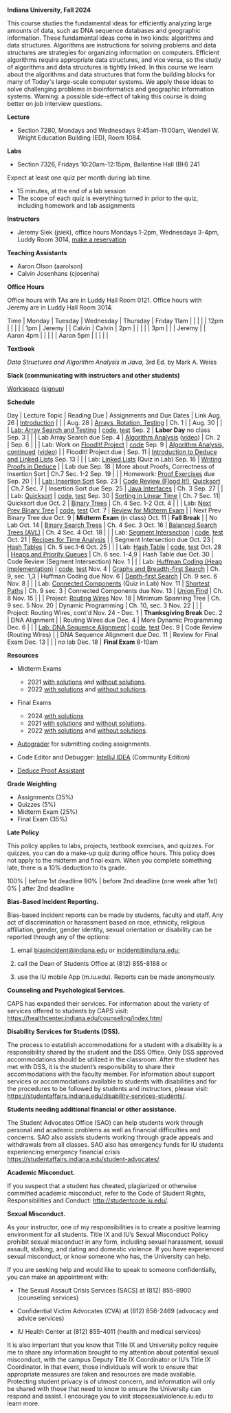 **Indiana University, Fall 2024**

This course studies the fundamental ideas for efficiently analyzing
large amounts of data, such as DNA sequence databases and geographic
information. These fundamental ideas come in two kinds: algorithms and
data structures. Algorithms are instructions for solving problems and
data structures are strategies for organizing information on
computers. Efficient algorithms require appropriate data structures,
and vice versa, so the study of algorithms and data structures is
tightly linked. In this course we learn about the algorithms and data
structures that form the building blocks for many of Today's
large-scale computer systems. We apply these ideas to solve
challenging problems in bioinformatics and geographic information
systems. Warning: a possible side-effect of taking this course is
doing better on job interview questions.

**Lecture**

* Section 7280, Mondays and Wednesdays 9:45am-11:00am, Wendell W. Wright Education Building (ED), Room 1084.


**Labs**

* Section 7326, Fridays 10:20am-12:15pm, Ballantine Hall (BH) 241

Expect at least one quiz per month during lab time.
* 15 minutes, at the end of a lab session
* The scope of each quiz is everything turned in prior to the quiz, including homework and lab assignments

**Instructors**

* Jeremy Siek (jsiek), office hours Mondays 1-2pm, Wednesdays 3-4pm, Luddy Room 3014, [make a reservation](https://outlook.office.com/bookwithme/user/7e2eaedb9dbb43868ba3f4dbe81e2972@iu.edu/meetingtype/SVRwCe7HMUGxuT6WGxi68g2?anonymous&ep=mlink)

**Teaching Assistants**

* Aaron Olson (aarolson)
* Calvin Josenhans (cjosenha)

**Office Hours**

Office hours with TAs are in Luddy Hall Room 0121.
Office hours with Jeremy are in Luddy Hall Room 3014.

Time    | Monday    | Tuesday    | Wednesday    | Thursday    | Friday
11am    |           |            |              |             | 
12pm    |           |            |              |             |
1pm     | Jeremy    |            | Calvin       | Calvin      | 
2pm     |           |            |              |             |
3pm     |           |            | Jeremy       |             | Aaron
4pm     |           |            |              |             | Aaron
5pm     |           |            |              |             |


**Textbook**

*Data Structures and Algorithm Analysis in Java*, 3rd Ed. by Mark A. Weiss

**Slack (communicating with instructors and other students)**

[Workspace](https://datastructure-lsq4802.slack.com)
 ([signup](https://join.slack.com/t/slack-bwl8422/shared_invite/zt-2p9885ig1-n_1aNVQJOHoB9L07oobH1A))

**Schedule**

Day     | Lecture Topic                                             | Reading Due  | Assignments and Due Dates | Link
Aug. 26 | [Introduction](./lectures/introduction.md)                |              |         |
Aug. 28 | [Arrays, Rotation, Testing](./lectures/array-rotation.md) | Ch. 1        |         |
Aug. 30 |                                                           |              | [Lab: Array Search and Testing](./Search) | [code](https://autograder.luddy.indiana.edu/web/project/1323), [test](https://autograder.luddy.indiana.edu/web/project/1319)
Sep. 2  | **Labor Day** no class
Sep. 3  | | | Lab Array Search due
Sep. 4  | [Algorithm Analysis](./lectures/algo-analysis.md) ([video](https://iu.mediaspace.kaltura.com/media/t/1_uluqvhj2))  | Ch. 2        | 
Sep. 6  |                                                           |              | Lab: Work on [FloodIt! Project](./flood-it) | [code](https://autograder.luddy.indiana.edu/web/project/1302)
Sep. 9  | [Algorithm Analysis, continued](./lectures/more-algo-analysis.md) ([video](https://iu.mediaspace.kaltura.com/media/t/1_cvtootj1)) | | FloodIt! Project due | 
Sep. 11 | [Introduction to Deduce and Linked Lists](./lectures/deduce-programming.md)
Sep. 13 |                                                           |              | Lab: [Linked Lists](./LabDeduceProg.md) (Quiz in Lab)
Sep. 16 | [Writing Proofs in Deduce](./lectures/deduce-intro-proof.md)                                  |              | Lab due
Sep. 18 | More about Proofs, Correctness of Insertion Sort          | Ch.7 Sec. 1-2
Sep. 19 |                                                           |              | Homework: [Proof Exercises](https://iu.instructure.com/courses/2249383/assignments/16807557) due
Sep. 20 |                                                           |              | [Lab: Insertion Sort](https://iu.instructure.com/courses/2249383/assignments/16808404)
Sep. 23 | [Code Review (Flood It!)](./lectures/floodit-review.md), [Quicksort](./lectures/quicksort.md) | Ch.7 Sec. 7 | Insertion Sort due
Sep. 25 | [Java Interfaces](./lectures/interfaces.md)               | Ch. 3
Sep. 27 |                                                           |              | Lab: [Quicksort](./QuickSort) | [code](https://autograder.luddy.indiana.edu/web/project/1304), [test](https://autograder.luddy.indiana.edu/web/project/1316)
Sep. 30 | [Sorting in Linear Time](./lectures/sort-linear.md)       | Ch. 7 Sec. 11| Quicksort due
Oct. 2  | [Binary Trees](./lectures/binary-trees.md)                | Ch. 4 Sec. 1-2
Oct. 4  |                                                           |              | Lab: [Next Prev Binary Tree](./NextPrevTree.md) | [code](https://autograder.luddy.indiana.edu/web/project/1290), [test](https://autograder.luddy.indiana.edu/web/project/1321)
Oct. 7  | [Review for Midterm Exam](./lectures/midterm-review.md)   |              | Next Prev Binary Tree due
Oct. 9  | **Midterm Exam** (in class)
Oct. 11 | **Fall Break**                                            |              | No Lab
Oct. 14 | [Binary Search Trees](./lectures/binary-search-trees.md)  | Ch. 4 Sec. 3
Oct. 16 | [Balanced Search Trees (AVL)](./lectures/balanced-search-trees.md)                               | Ch. 4 Sec. 4
Oct. 18 |                                                           |              | Lab: [Segment Intersection](./SegmentIntersection) | [code](https://autograder.luddy.indiana.edu/web/project/1324), [test](https://autograder.luddy.indiana.edu/web/project/1322)
Oct. 21 | [Recipes for Time Analysis](./lectures/analysis-recipes.md)                     |              | Segment Intersection due
Oct. 23 | [Hash Tables](./lectures/hash-tables.md)                  | Ch. 5 sec.1-6
Oct. 25 |                                                           |              | Lab: [Hash Table](./LabHashTable.md) | [code](https://autograder.luddy.indiana.edu/web/project/1293), [test](https://autograder.luddy.indiana.edu/web/project/1313)
Oct. 28 | [Heaps and Priority Queues](./lectures/heaps.md)          | Ch. 6 sec. 1-4,9 | Hash Table due
Oct. 30 | Code Review (Segment Intersection)
Nov. 1  |                                                           |              | Lab: [Huffman Coding (Heap Implementation)](./HuffmanCoding.md) | [code](https://autograder.luddy.indiana.edu/web/project/1412), [test](https://autograder.luddy.indiana.edu/web/project/1413)
Nov. 4  | [Graphs and Breadth-first Search](./lectures/graphs-bfs.md) | Ch. 9, sec. 1,3 | Huffman Coding due
Nov. 6  | [Depth-first Search](./lectures/dfs.md)                   | Ch. 9 sec. 6
Nov. 8  |                                                           |              | Lab: [Connected Components](./ConnectedComponents.md) (Quiz in Lab)
Nov. 11 | [Shortest Paths](./lectures/shortest-paths.md)            | Ch. 9 sec. 3 | Connected Components due
Nov. 13 | [Union Find](./lectures/union-find.md)                                                | Ch. 8
Nov. 15 |                                                           |              | Project: [Routing Wires](./RoutingWires)
Nov. 18 | Minimum Spanning Tree                                     | Ch. 9 sec. 5
Nov. 20 | Dynamic Programming                                       | Ch. 10, sec. 3
Nov. 22 |                                                           |              | Project: Routing Wires, cont'd
Nov. 24 - Dec. 1 | **Thanksgiving Break**
Dec. 2 | DNA Alignment                                              |              | Routing Wires due
Dec. 4 | More Dynamic Programming
Dec. 6 |                                                            |              | [Lab: DNA Sequence Alignment](./DnaAlignment.md) | [code](https://autograder.luddy.indiana.edu/web/project/1306), [test](https://autograder.luddy.indiana.edu/web/project/1318)
Dec. 9 | Code Review (Routing Wires)                                |              | DNA Sequence Alignment due
Dec. 11 | Review for Final Exam
Dec. 13 |                                                           |              | no lab
Dec. 18 | **Final Exam** 8-10am

**Resources**

* Midterm Exams 
  * 2021 [with solutions](./midterm-2021-solns.pdf)
     and [without solutions](./midterm-2021.pdf).
  * 2022 [with solutions](./midterm-a-2022.pdf)
     and [without solutions](./midterm-a-2022-questions.pdf).

* Final Exams
  * 2024 [with solutions](./final-2024-solns.pdf)
  * 2021 [with solutions](./final-2021-solns.pdf)
     and [without solutions](./final-2021.pdf).
  * 2022 [with solutions](./final-2022-solns.pdf)
     and [without solutions](./final-2022.pdf).

* [Autograder](https://autograder.luddy.indiana.edu/web/course/127) for submitting coding assignments.

* Code Editor and Debugger:
  [IntelliJ IDEA](https://www.jetbrains.com/idea/download) (Community Edition)

* [Deduce Proof Assistant](https://github.com/jsiek/deduce)

**Grade Weighting**

* Assignments (35%)
* Quizzes (5%)
* Midterm Exam (25%)
* Final Exam (35%)

**Late Policy**

This policy applies to labs, projects, textbook exercises, and
quizzes.  For quizzes, you can do a make-up quiz during office hours.
This policy does not apply to the midterm and final exam.  When you
complete something late, there is a 10% deduction to its grade.

100% | before 1st deadline
90%  | before 2nd deadline (one week after 1st)
0%   | after  2nd deadline



**Bias-Based Incident Reporting.**

Bias-based incident reports can be made by students, faculty and
staff. Any act of discrimination or harassment based on race,
ethnicity, religious affiliation, gender, gender identity, sexual
orientation or disability can be reported through any of the options:

1) email biasincident@indiana.edu or incident@indiana.edu;

2) call the Dean of Students Office at (812) 855-8188 or

3) use the IU mobile App (m.iu.edu). Reports can be made anonymously.

**Counseling and Psychological Services.**

CAPS has expanded their services. For information about the variety of
services offered to students by CAPS visit:
https://healthcenter.indiana.edu/counseling/index.html

**Disability Services for Students (DSS).**

The process to establish accommodations for a student with a
disability is a responsibility shared by the student and the DSS
Office. Only DSS approved accommodations should be utilized in the
classroom. After the student has met with DSS, it is the student’s
responsibility to share their accommodations with the faculty
member. For information about support services or accommodations
available to students with disabilities and for the procedures to be
followed by students and instructors, please visit:
https://studentaffairs.indiana.edu/disability-services-students/.

**Students needing additional financial or other assistance.**

The Student Advocates Office (SAO) can help students work through
personal and academic problems as well as financial difficulties and
concerns. SAO also assists students working through grade appeals and
withdrawals from all classes. SAO also has emergency funds for IU
students experiencing emergency financial crisis
https://studentaffairs.indiana.edu/student-advocates/.

**Academic Misconduct.**

If you suspect that a student has cheated, plagiarized or otherwise committed academic misconduct, refer to the Code of Student Rights, Responsibilities and Conduct:
http://studentcode.iu.edu/.

**Sexual Misconduct.**

As your instructor, one of my responsibilities is to create a positive
learning environment for all students. Title IX and IU’s Sexual
Misconduct Policy prohibit sexual misconduct in any form, including
sexual harassment, sexual assault, stalking, and dating and domestic
violence. If you have experienced sexual misconduct, or know someone
who has, the University can help.

If you are seeking help and would like to speak to someone
confidentially, you can make an appointment with:

* The Sexual Assault Crisis Services (SACS) at (812) 855-8900
  (counseling services)

* Confidential Victim Advocates (CVA) at (812) 856-2469 (advocacy and
  advice services)

* IU Health Center at (812) 855-4011 (health and medical services)

It is also important that you know that Title IX and University policy
require me to share any information brought to my attention about
potential sexual misconduct, with the campus Deputy Title IX
Coordinator or IU’s Title IX Coordinator. In that event, those
individuals will work to ensure that appropriate measures are taken
and resources are made available. Protecting student privacy is of
utmost concern, and information will only be shared with those that
need to know to ensure the University can respond and assist.  I
encourage you to visit
stopsexualviolence.iu.edu to learn more.
